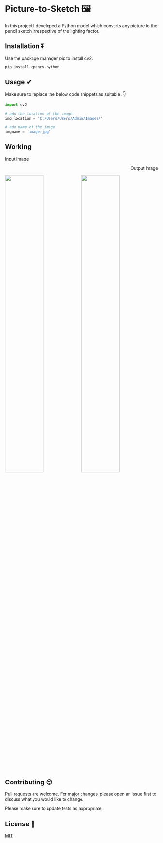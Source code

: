 # Picture-to-Sketch 🖼

In this project I developed a Python model which converts any picture to the pencil sketch irrespective of the lighting factor.

## Installation ⏬

Use the package manager [pip](https://pip.pypa.io/en/stable/) to install cv2.

```bash
pip install opencv-python
```

## Usage ✔
Make sure to replace the below code snippets as suitable .👇
```python
import cv2

# add the location of the image
img_location = 'C:/Users/Users/Admin/Images/'

# add name of the image
imgname = 'image.jpg'

```

## Working

<span align="Left">Input Image</span><p align="Right">Output Image</p>

<img src="https://github.com/Divyanshu960/Picture-to-Sketch/assets/72182690/7d463196-943e-451f-9d48-183f04ba7bc9" width=50% height=50%><img src="https://github.com/Divyanshu960/Picture-to-Sketch/assets/72182690/980b07da-886a-42a5-a825-17ce03f4e987" width=50% height=50%>





## Contributing 😉

Pull requests are welcome. For major changes, please open an issue first
to discuss what you would like to change.

Please make sure to update tests as appropriate.

## License 📝

[MIT](https://choosealicense.com/licenses/mit/)
